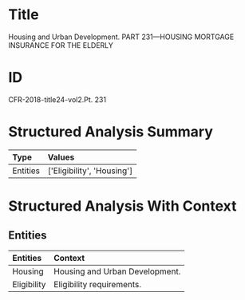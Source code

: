 # Title

 Housing and Urban Development. PART 231—HOUSING MORTGAGE INSURANCE FOR THE ELDERLY


# ID

 CFR-2018-title24-vol2.Pt. 231


# Structured Analysis Summary

| Type     | Values                     |
|:---------|:---------------------------|
| Entities | ['Eligibility', 'Housing'] |


# Structured Analysis With Context

 


## Entities

| Entities    | Context                         |
|:------------|:--------------------------------|
| Housing     | Housing  and Urban Development. |
| Eligibility | Eligibility  requirements.      |


